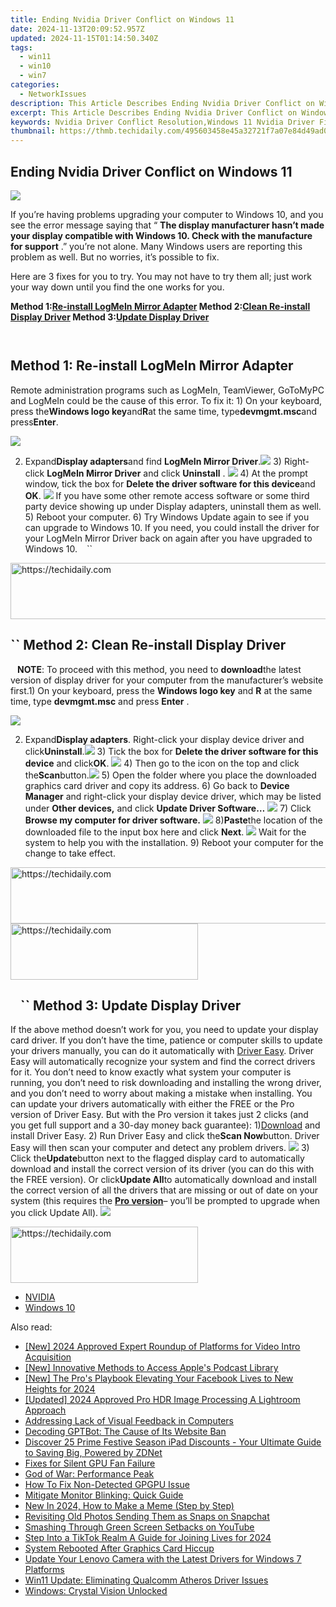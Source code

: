 ```yaml
---
title: Ending Nvidia Driver Conflict on Windows 11
date: 2024-11-13T20:09:52.957Z
updated: 2024-11-15T01:14:50.340Z
tags:
  - win11
  - win10
  - win7
categories:
  - NetworkIssues
description: This Article Describes Ending Nvidia Driver Conflict on Windows 11
excerpt: This Article Describes Ending Nvidia Driver Conflict on Windows 11
keywords: Nvidia Driver Conflict Resolution,Windows 11 Nvidia Driver Fix,Resolve Graphics Drivers Issue Windows 11,Nvidia Driver Troubleshooting for Windows 11,Windows 11 Nvidia Graphics Compatibility,Nvidia Driver Update Guide for Windows 11,Windows 11 Nvidia Driver Installation Steps
thumbnail: https://thmb.techidaily.com/495603458e45a32721f7a07e84d49ad0a4941ec402ad379c10e0f3eea750a806.jpg
---
```


## Ending Nvidia Driver Conflict on Windows 11

![](https://images.drivereasy.com/wp-content/uploads/2017/10/img_59daf736e8e19.jpg)

 If you’re having problems upgrading your computer to Windows 10, and you see the error message saying that “ **The display manufacturer hasn’t made your display compatible with Windows 10\. Check with the manufacture for support** .” you’re not alone. Many Windows users are reporting this problem as well. But no worries, it’s possible to fix.

Here are 3 fixes for you to try. You may not have to try them all; just work your way down until you find the one works for you.

 **Method 1:[Re-install LogMeIn Mirror Adapter](#m1) Method 2:[Clean Re-install Display Driver](#m2) Method 3:[Update Display Driver](#m3)**

```` ````

## Method 1: Re-install LogMeIn Mirror Adapter

Remote administration programs such as LogMeIn, TeamViewer, GoToMyPC and LogMeIn could be the cause of this error. To fix it: 1) On your keyboard, press the**Windows logo key**and**R**at the same time, type**devmgmt.msc**and press**Enter**.

![](https://images.drivereasy.com/wp-content/uploads/2017/10/img_59daf96a24dba.png)

2) Expand**Display adapters**and find **LogMeIn Mirror Driver**.![](https://images.drivereasy.com/wp-content/uploads/2016/07/img_5795c85651576.png) 3) Right-click **LogMeIn Mirror Driver** and click **Uninstall** . ![](https://images.drivereasy.com/wp-content/uploads/2016/07/img_5795c8b394548.png) 4) At the prompt window, tick the box for **Delete the driver software for this device**and **OK**. ![](https://images.drivereasy.com/wp-content/uploads/2016/07/img_5795c8e56537f.png) If you have some other remote access software or some third party device showing up under Display adapters, uninstall them as well. 5) Reboot your computer. 6) Try Windows Update again to see if you can upgrade to Windows 10\. If you need, you could install the driver for your LogMeIn Mirror Driver back on again after you have upgraded to Windows 10\. ```` ```` ``

<!-- affiliate ads begin -->
<a href="https://appsumo.8odi.net/c/5597632/2087389/7443" target="_top" id="2087389">
  <img src="//a.impactradius-go.com/display-ad/7443-2087389" border="0" alt="https://techidaily.com" width="728" height="90"/>
</a>
<img height="0" width="0" src="https://appsumo.8odi.net/i/5597632/2087389/7443" style="position:absolute;visibility:hidden;" border="0" />
<!-- affiliate ads end -->

## ``  Method 2: Clean Re-install Display Driver

```` ```` **NOTE**: To proceed with this method, you need to **download**the latest version of display driver for your computer from the manufacturer’s website first.1) On your keyboard, press the **Windows logo key** and **R** at the same time, type **devmgmt.msc** and press **Enter** .

![](https://images.drivereasy.com/wp-content/uploads/2017/10/img_59daf96a24dba.png)

2) Expand**Display adapters**. Right-click your display device driver and click**Uninstall**.![](https://images.drivereasy.com/wp-content/uploads/2016/07/img_5796d58e3edbb.png) 3) Tick the box for **Delete the driver software for this device** and click**OK**. ![](https://images.drivereasy.com/wp-content/uploads/2016/07/img_5796d5f49d3d4.png) 4) Then go to the icon on the top and click the**Scan**button.![](https://images.drivereasy.com/wp-content/uploads/2016/07/img_5796d64350fba.png) 5) Open the folder where you place the downloaded graphics card driver and copy its address. 6) Go back to **Device Manager**  and right-click your display device driver,  which may be listed under **Other devices,** and click **Update Driver Software…** ![](https://images.drivereasy.com/wp-content/uploads/2016/07/img_5796dabe1fa4f.png) 7) Click **Browse my computer for driver software.** ![](https://images.drivereasy.com/wp-content/uploads/2016/07/img_5796dacf00084.png) 8)**Paste**the location of the downloaded file to the input box here and click **Next**. ![](https://images.drivereasy.com/wp-content/uploads/2016/07/img_5796dbeb0cb49.png)  Wait for the system to help you with the installation. 9) Reboot your computer for the change to take effect.

<!-- affiliate ads begin -->
<a href="https://review-au.sjv.io/c/5597632/2135315/14409" target="_top" id="2135315">
  <img src="//a.impactradius-go.com/display-ad/14409-2135315" border="0" alt="https://techidaily.com" width="728" height="90"/>
</a>
<img height="0" width="0" src="https://review-au.sjv.io/i/5597632/2135315/14409" style="position:absolute;visibility:hidden;" border="0" />
<!-- affiliate ads end -->

<!-- affiliate ads begin -->
<a href="https://aligracehair.sjv.io/c/5597632/2027162/19272" target="_top" id="2027162">
  <img src="//a.impactradius-go.com/display-ad/19272-2027162" border="0" alt="https://techidaily.com" width="300" height="90"/>
</a>
<img height="0" width="0" src="https://aligracehair.sjv.io/i/5597632/2027162/19272" style="position:absolute;visibility:hidden;" border="0" />
<!-- affiliate ads end -->

## ```` ```` ``  Method 3: Update Display Driver

If the above method doesn’t work for you, you need to update your display card driver. If you don’t have the time, patience or computer skills to update your drivers manually, you can do it automatically with [Driver Easy](https://tools.techidaily.com/drivereasy/download/). Driver Easy will automatically recognize your system and find the correct drivers for it. You don’t need to know exactly what system your computer is running, you don’t need to risk downloading and installing the wrong driver, and you don’t need to worry about making a mistake when installing. You can update your drivers automatically with either the FREE or the Pro version of Driver Easy. But with the Pro version it takes just 2 clicks (and you get full support and a 30-day money back guarantee): 1)[Download](https://tools.techidaily.com/drivereasy/download/) and install Driver Easy. 2) Run Driver Easy and click the**Scan Now**button. Driver Easy will then scan your computer and detect any problem drivers. ![](https://images.drivereasy.com/wp-content/uploads/2017/04/img_58f0869bdce5d.png) 3) Click the**Update**button next to the flagged display card to automatically download and install the correct version of its driver (you can do this with the FREE version). Or click**Update All**to automatically download and install the correct version of all the drivers that are missing or out of date on your system (this requires the [**Pro version**](https://tools.techidaily.com/drivereasy/download/)– you’ll be prompted to upgrade when you click Update All). ![](https://images.drivereasy.com/wp-content/uploads/2017/04/img_58f0884f08079.jpg)

<!-- affiliate ads begin -->
<a href="https://aligracehair.sjv.io/c/5597632/1972665/19272" target="_top" id="1972665">
  <img src="//a.impactradius-go.com/display-ad/19272-1972665" border="0" alt="https://techidaily.com" width="300" height="90"/>
</a>
<img height="0" width="0" src="https://aligracehair.sjv.io/i/5597632/1972665/19272" style="position:absolute;visibility:hidden;" border="0" />
<!-- affiliate ads end -->

* [NVIDIA](https://tools.techidaily.com/drivereasy/download/)
* [Windows 10](https://tools.techidaily.com/drivereasy/download/)

<ins class="adsbygoogle"
     style="display:block"
     data-ad-format="autorelaxed"
     data-ad-client="ca-pub-7571918770474297"
     data-ad-slot="1223367746"></ins>

<ins class="adsbygoogle"
     style="display:block"
     data-ad-client="ca-pub-7571918770474297"
     data-ad-slot="8358498916"
     data-ad-format="auto"
     data-full-width-responsive="true"></ins>

<span class="atpl-alsoreadstyle">Also read:</span>
<div><ul>
<li><a href="https://facebook-video-footage.techidaily.com/new-2024-approved-expert-roundup-of-platforms-for-video-intro-acquisition/"><u>[New] 2024 Approved Expert Roundup of Platforms for Video Intro Acquisition</u></a></li>
<li><a href="https://some-techniques.techidaily.com/new-innovative-methods-to-access-apples-podcast-library/"><u>[New] Innovative Methods to Access Apple's Podcast Library</u></a></li>
<li><a href="https://on-screen-recording.techidaily.com/new-the-pros-playbook-elevating-your-facebook-lives-to-new-heights-for-2024/"><u>[New] The Pro's Playbook Elevating Your Facebook Lives to New Heights for 2024</u></a></li>
<li><a href="https://fox-http.techidaily.com/updated-2024-approved-pro-hdr-image-processing-a-lightroom-approach/"><u>[Updated] 2024 Approved Pro HDR Image Processing A Lightroom Approach</u></a></li>
<li><a href="https://network-issues.techidaily.com/addressing-lack-of-visual-feedback-in-computers/"><u>Addressing Lack of Visual Feedback in Computers</u></a></li>
<li><a href="https://tech-hub.techidaily.com/decoding-gptbot-the-cause-of-its-website-ban/"><u>Decoding GPTBot: The Cause of Its Website Ban</u></a></li>
<li><a href="https://technical-tips.techidaily.com/discover-25-prime-festive-season-ipad-discounts-your-ultimate-guide-to-saving-big-powered-by-zdnet/"><u>Discover 25 Prime Festive Season iPad Discounts - Your Ultimate Guide to Saving Big, Powered by ZDNet</u></a></li>
<li><a href="https://network-issues.techidaily.com/fixes-for-silent-gpu-fan-failure/"><u>Fixes for Silent GPU Fan Failure</u></a></li>
<li><a href="https://network-issues.techidaily.com/god-of-war-performance-peak/"><u>God of War: Performance Peak</u></a></li>
<li><a href="https://network-issues.techidaily.com/how-to-fix-non-detected-gpgpu-issue/"><u>How To Fix Non-Detected GPGPU Issue</u></a></li>
<li><a href="https://network-issues.techidaily.com/mitigate-monitor-blinking-quick-guide/"><u>Mitigate Monitor Blinking: Quick Guide</u></a></li>
<li><a href="https://meme-emoji.techidaily.com/new-in-2024-how-to-make-a-meme-step-by-step/"><u>New In 2024, How to Make a Meme (Step by Step)</u></a></li>
<li><a href="https://tiktok-videos.techidaily.com/revisiting-old-photos-sending-them-as-snaps-on-snapchat/"><u>Revisiting Old Photos Sending Them as Snaps on Snapchat</u></a></li>
<li><a href="https://network-issues.techidaily.com/smashing-through-green-screen-setbacks-on-youtube/"><u>Smashing Through Green Screen Setbacks on YouTube</u></a></li>
<li><a href="https://tiktok-video-recordings.techidaily.com/step-into-a-tiktok-realm-a-guide-for-joining-lives-for-2024/"><u>Step Into a TikTok Realm A Guide for Joining Lives for 2024</u></a></li>
<li><a href="https://network-issues.techidaily.com/system-rebooted-after-graphics-card-hiccup/"><u>System Rebooted After Graphics Card Hiccup</u></a></li>
<li><a href="https://driver-download.techidaily.com/update-your-lenovo-camera-with-the-latest-drivers-for-windows-7-platforms/"><u>Update Your Lenovo Camera with the Latest Drivers for Windows 7 Platforms</u></a></li>
<li><a href="https://network-issues.techidaily.com/win11-update-eliminating-qualcomm-atheros-driver-issues/"><u>Win11 Update: Eliminating Qualcomm Atheros Driver Issues</u></a></li>
<li><a href="https://network-issues.techidaily.com/windows-crystal-vision-unlocked/"><u>Windows: Crystal Vision Unlocked</u></a></li>
</ul></div>

